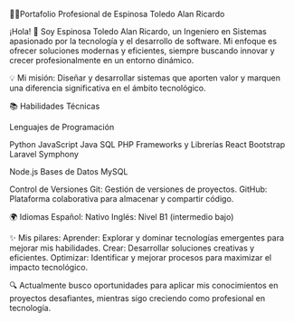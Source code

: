 👨‍💻Portafolio Profesional de Espinosa Toledo Alan Ricardo


¡Hola! 👋 Soy Espinosa Toledo Alan Ricardo, un Ingeniero en Sistemas apasionado por la tecnología y el desarrollo de software. Mi enfoque es ofrecer soluciones modernas y eficientes, siempre buscando innovar y crecer profesionalmente en un entorno dinámico.

💡 Mi misión: 
Diseñar y desarrollar sistemas que aporten valor y marquen una diferencia significativa en el ámbito tecnológico.

📚 Habilidades Técnicas

Lenguajes de Programación

Python
JavaScript
Java
SQL
PHP
Frameworks y Librerías
React
Bootstrap
Laravel
Symphony


Node.js
Bases de Datos
MySQL

Control de Versiones
Git: Gestión de versiones de proyectos.
GitHub: Plataforma colaborativa para almacenar y compartir código.

🌍 Idiomas
Español: Nativo
Inglés: Nivel B1 (intermedio bajo)

✨ Mis pilares:
Aprender: Explorar y dominar tecnologías emergentes para mejorar mis habilidades.
Crear: Desarrollar soluciones creativas y eficientes.
Optimizar: Identificar y mejorar procesos para maximizar el impacto tecnológico.

🔍 Actualmente busco oportunidades para aplicar mis conocimientos en proyectos desafiantes, mientras sigo creciendo como profesional en tecnología.
